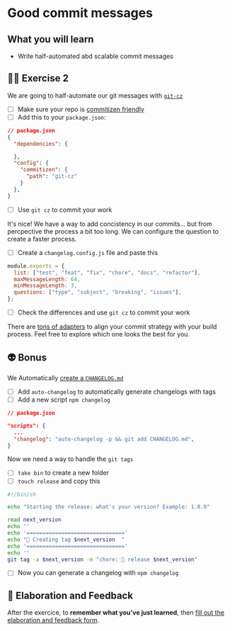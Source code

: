 # Good commit messages

## What you will learn

- Write half-automated abd scalable commit messages

## 👨‍🚀 Exercise 2

We are going to half-automate our git messages with [`git-cz`](https://github.com/commitizen/cz-cli)

- [ ] Make sure your repo is [commitizen friendly](https://github.com/commitizen/cz-cli#making-your-repo-commitizen-friendly)
- [ ] Add this to your `package.json`:

```json
// package.json
{
  "dependencies": {

  },
  "config": {
    "commitizen": {
      "path": "git-cz"
    }
  },
}
```

- [ ] Use `git cz` to commit your work

It's nice! We have a way to add concistency in our commits… but from percpective the process a bit too long. We can configure the question to create a faster process.

- [ ] Create a `changelog.config.js` file and paste this

```javascript
module.exports = {
  list: ["test", "feat", "fix", "chore", "docs", "refactor"],
  maxMessageLength: 64,
  minMessageLength: 3,
  questions: ["type", "subject", "breaking", "issues"],
};
```

- [ ] Check the differences and use `git cz` to commit your work

There are [tons of adapters](https://github.com/commitizen/cz-cli#adapters) to align your commit strategy with your build process. Feel free to explore which one looks the best for you.

## 👽 Bonus

We Automatically [create a `CHANGELOG.md`](https://github.com/expo/expo-cli/blob/master/CHANGELOG.md)

- [ ] Add `auto-changelog` to automatically generate changelogs with tags
- [ ] Add a new script `npm changelog`

```json
// package.json

"scripts": {
  ...
  "changelog": "auto-changelog -p && git add CHANGELOG.md",
}
```

Now we need a way to handle the `git tags`

- [ ] `take bin` to create a new folder
- [ ] `touch release` and copy this

```sh
#!/bin/sh

echo "Starting the release: what's your version? Example: 1.0.0"

read next_version
echo ''
echo '==============================='
echo "🔭 Creating tag $next_version  "
echo '==============================='
echo ''
git tag -a $next_version -m "chore: 🤖 release $next_version"
```

- [ ] Now you can generate a changelog with `npm changelog`

## 🏅 Elaboration and Feedback

After the exercice, to **remember what you've just learned**, then [fill out the elaboration and feedback form](https://airtable.com/shrBuZqOJL5UeLLF1?prefill_Name=GitHub%20102&prefill_Exercice=02).
